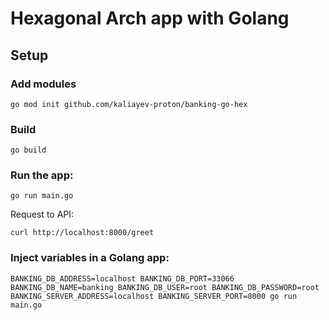 # Hexagonal Arch app with Golang

## Setup

### Add modules

```
go mod init github.com/kaliayev-proton/banking-go-hex

```

### Build

```
go build

```

### Run the app:

```
go run main.go
```

Request to API:

```
curl http://localhost:8000/greet
```

### Inject variables in a Golang app:

```
BANKING_DB_ADDRESS=localhost BANKING_DB_PORT=33066 BANKING_DB_NAME=banking BANKING_DB_USER=root BANKING_DB_PASSWORD=root BANKING_SERVER_ADDRESS=localhost BANKING_SERVER_PORT=8000 go run main.go
```
